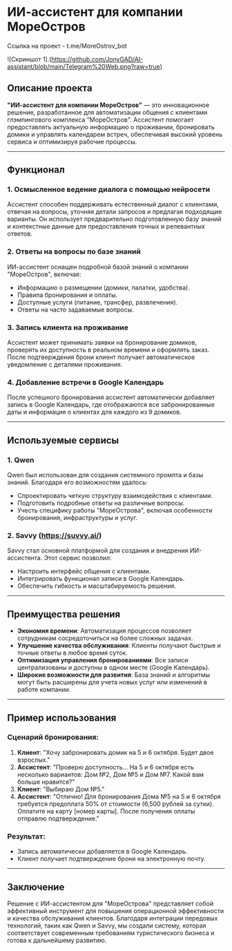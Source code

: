 # ИИ-ассистент для компании МореОстров

Ссылка на проект - t.me/MoreOstrov_bot

![Скриншот 1].(https://github.com/JonyGAD/AI-assistant/blob/main/Telegram%20Web.png?raw=true)

## Описание проекта

**"ИИ-ассистент для компании МореОстров"** — это инновационное решение, разработанное для автоматизации общения с клиентами глэмпингового комплекса "МореОстров". Ассистент помогает предоставлять актуальную информацию о проживании, бронировать домики и управлять календарем встреч, обеспечивая высокий уровень сервиса и оптимизируя рабочие процессы.

---

## Функционал

### 1. Осмысленное ведение диалога с помощью нейросети
Ассистент способен поддерживать естественный диалог с клиентами, отвечая на вопросы, уточняя детали запросов и предлагая подходящие варианты. Он использует предварительно подготовленную базу знаний и контекстные данные для предоставления точных и релевантных ответов.

### 2. Ответы на вопросы по базе знаний
ИИ-ассистент оснащен подробной базой знаний о компании "МореОстров", включая:
- Информацию о размещении (домики, палатки, удобства).
- Правила бронирования и оплаты.
- Доступные услуги (питание, трансфер, развлечения).
- Ответы на часто задаваемые вопросы.

### 3. Запись клиента на проживание
Ассистент может принимать заявки на бронирование домиков, проверять их доступность в реальном времени и оформлять заказ. После подтверждения брони клиент получает автоматическое уведомление с деталями проживания.

### 4. Добавление встречи в Google Календарь
После успешного бронирования ассистент автоматически добавляет запись в Google Календарь, где отображаются все забронированные даты и информация о клиентах для каждого из 9 домиков.

---

## Используемые сервисы

### 1. **Qwen**
Qwen был использован для создания системного промпта и базы знаний. Благодаря его возможностям удалось:
- Спроектировать четкую структуру взаимодействия с клиентами.
- Подготовить подробные ответы на различные вопросы.
- Учесть специфику работы "МореОстрова", включая особенности бронирования, инфраструктуры и услуг.

### 2. **Savvy (https://suvvy.ai/)**
Savvy стал основной платформой для создания и внедрения ИИ-ассистента. Этот сервис позволил:
- Настроить интерфейс общения с клиентами.
- Интегрировать функционал записи в Google Календарь.
- Обеспечить гибкость и масштабируемость решения.

---

## Преимущества решения

- **Экономия времени**: Автоматизация процессов позволяет сотрудникам сосредоточиться на более сложных задачах.
- **Улучшение качества обслуживания**: Клиенты получают быстрые и точные ответы в любое время суток.
- **Оптимизация управления бронированиями**: Все записи централизованы и доступны в одном месте (Google Календарь).
- **Широкие возможности для развития**: База знаний и алгоритмы могут быть расширены для учета новых услуг или изменений в работе компании.

---

## Пример использования

### Сценарий бронирования:
1. **Клиент**: "Хочу забронировать домик на 5 и 6 октября. Будет двое взрослых."
2. **Ассистент**: "Проверю доступность... На 5 и 6 октября есть несколько вариантов: Дом №2, Дом №5 и Дом №7. Какой вам больше нравится?"
3. **Клиент**: "Выбираю Дом №5."
4. **Ассистент**: "Отлично! Для бронирования Дома №5 на 5 и 6 октября требуется предоплата 50% от стоимости (6,500 рублей за сутки). Оплатите на карту [номер карты]. После получения оплаты отправлю подтверждение."

### Результат:
- Запись автоматически добавляется в Google Календарь.
- Клиент получает подтверждение брони на электронную почту.

---

## Заключение

Решение с ИИ-ассистентом для "МореОстрова" представляет собой эффективный инструмент для повышения операционной эффективности и качества обслуживания клиентов. Благодаря интеграции передовых технологий, таких как Qwen и Savvy, мы создали систему, которая соответствует современным требованиям туристического бизнеса и готова к дальнейшему развитию.
